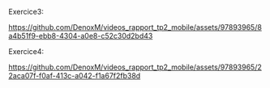 Exercice3:

https://github.com/DenoxM/videos_rapport_tp2_mobile/assets/97893965/8a4b51f9-ebb8-4304-a0e8-c52c30d2bd43

Exercice4:

https://github.com/DenoxM/videos_rapport_tp2_mobile/assets/97893965/22aca07f-f0af-413c-a042-f1a67f2fb38d

